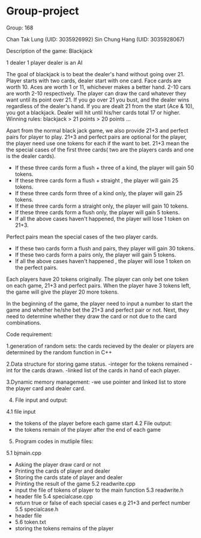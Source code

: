 # Group-project

Group: 168

Chan Tak Lung (UID: 3035926992)
Sin Chung Hang (UID: 3035928067)

Description of the game: Blackjack

1 dealer 1 player
dealer is an AI

The goal of blackjack is to beat the dealer's hand without going over 21.
Player starts with two cards, dealer start with one card.
Face cards are worth 10. Aces are worth 1 or 11, whichever makes a better hand. 2-10 cars are worth 2-10 respectively.
The player can draw the card whatever they want until its point over 21.
If you go over 21 you bust, and the dealer wins regardless of the dealer's hand.
If you are dealt 21 from the start (Ace & 10), you got a blackjack.
Dealer will hit until his/her cards total 17 or higher.
Winning rules: blackjack > 21 points > 20 points ...

Apart from the normal black jack game, we also provide 21+3 and perfect pairs for player to play.
21+3 and perfect pairs are optional for the player, the player need use one tokens for each if the want to bet.
21+3 mean the the special cases of the first three cards( two are the players cards and one is the dealer cards).
- If these three cards form a flush + three of a kind, the player will gain 50 tokens.
- If these three cards form a flush + straight , the player will gain 25 tokens.
- If these three cards form three of a kind only, the player will gain 25 tokens.
- If these three cards form a straight only, the player will gain 10 tokens.
- If these three cards form a flush only, the player will gain 5 tokens.
- If all the above cases haven't happened, the player will lose 1 token on 21+3.

Perfect pairs mean the special cases of the two player cards.
- If these two cards form a flush and pairs, they player will gain 30 tokens.
- If these two cards form a pairs only, the player will gain 5 tokens.
- If all the above cases haven't happened , the player will lose 1 token on the perfect pairs.

Each players have 20 tokens originally. The player can only bet one token on each game, 21+3 and perfect pairs. When the player have 3 tokens left, the game will give the player 20 more tokens.

In the beginning of the game, the player need to input a number to start the game and whether he/she bet the 21+3 and perfect pair or not.
Next, they need to determine whether they draw the card or not due to the card combinations.

Code requirement:

1.generation of random sets: the cards recieved by the dealer or players are determined by the random function in C++

2.Data structure for storing game status.
-integer for the tokens remained 
-int for the cards drawn. 
-linked list of the cards in hand of each player.
  
3.Dynamic memory management: 
-we use pointer and linked list to store the player card and dealer card.
  
4. File input and output:

4.1 file input
- the tokens of the player before each game start 
4.2 File output:
- the tokens remain of the player after the end of each game
    
5. Program codes in mutliple files:

5.1 bjmain.cpp
- Asking the player draw card or not
- Printing the cards of player and dealer
- Storing the cards state of player and dealer
- Printing the result of the game
5.2 readwrite.cpp
- input the file of tokens of player to the main function 
5.3 readwrite.h
- header file
5.4 specialcase.cpp
- return true or false of each special cases e.g 21+3 and perfect number
5.5 specialcase.h
- header file
- 5.6 token.txt
- storing the tokens remains of the player

